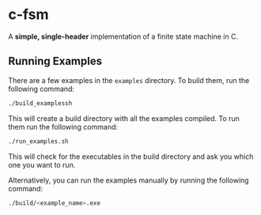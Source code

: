 # c-fsm

A **simple, single-header** implementation of a finite state machine in C.

## Running Examples

There are a few examples in the `examples` directory. To build them, run the following command:

```bash
./build_examplessh
```

This will create a build directory with all the examples compiled. To run them run the following command:

```bash
./run_examples.sh
```

This will check for the executables in the build directory and ask you which one you want to run.

Alternatively, you can run the examples manually by running the following command:

```bash
./build/<example_name>.exe
```

